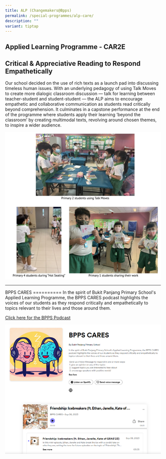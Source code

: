 ```yaml
---
title: ALP (Changemakers@Bpps)
permalink: /special-programmes/alp-care/
description: ""
variant: tiptap
---
```

Applied Learning Programme - CAR2E
----------------------------------

Critical &amp; Appreciative Reading to Respond Empathetically
---------------------------------------------------------

  

Our school decided on the use of rich texts as a launch pad into discussing timeless human issues. With an underlying pedagogy of using Talk Moves to create more dialogic classroom discussion — talk for learning between teacher-student and student-student — the ALP aims to encourage empathetic and collaborative communication as students read critically beyond comprehension. It culminates in a capstone performance at the end of the programme where students apply their learning ‘beyond the classroom’ by creating multimodal texts, revolving around chosen themes, to inspire a wider audience.

![](/images/ALP.png)
<hr>
BPPS CARES
==========
In the spirit of Bukit Panjang Primary School's Applied Learning Programme, the BPPS CARES podcast highlights the voices of our students as they respond critically and empathetically to topics relevant to their lives and those around them.

[Click here for the BPPS Podcast](https://podcasters.spotify.com/pod/show/bppspodcast)

![BPPS CARES Podcast](/images/bpps%20cares.PNG)